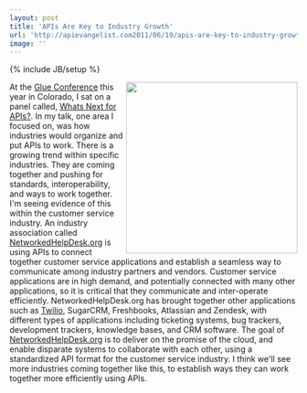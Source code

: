 ```yaml
---
layout: post
title: 'APIs Are Key to Industry Growth'
url: 'http://apievangelist.com2011/06/19/apis-are-key-to-industry-growth/'
image: ''
---
```

{% include JB/setup %}
<img src="http://kinlane-productions.s3.amazonaws.com/api-evangelist/NetworkedHelpDesk/Networked-help-desk.png"  width="300" align="right" />At the <a title="Glue Conference" href="http://gluecon.com/2011/">Glue Conference</a> this year in Colorado, I sat on a panel called, <a title="Whats Next for APIs?" href="http://www.kinlane.com/2011/05/whats-next-for-apis/">Whats Next for APIs?</a>. In my talk, one area I focused on, was how industries would organize and put APIs to work.
There is a growing trend within specific industries. They are coming together and pushing for standards, interoperability, and ways to work together.
I'm seeing evidence of this within the customer service industry. An industry association called <a title="NetworkedHelpDesk.org" href="http://networkedhelpdesk.org/">NetworkedHelpDesk.org</a> is using APIs to connect together customer service applications and establish a seamless way to communicate among industry partners and vendors.
Customer service applications are in high demand, and potentially connected with many other applications, so it is critical that they communicate and inter-operate efficiently.
NetworkedHelpDesk.org has brought together other applications such as <a title="Twilio" href="http://www.apievangelist.com/api-detail.php?API_ID=1823">Twilio</a>, SugarCRM, Freshbooks, Atlassian and Zendesk, with different types of applications including ticketing systems, bug trackers, development trackers, knowledge bases, and CRM software.
The goal of <a title="NetworkedHelpDesk.org" href="http://networkedhelpdesk.org/">NetworkedHelpDesk.org</a> is to deliver on the promise of the cloud, and enable disparate systems to collaborate with each other, using a standardized API format for the customer service industry.
I think we'll see more industries coming together like this, to establish ways they can work together more efficiently using APIs.
